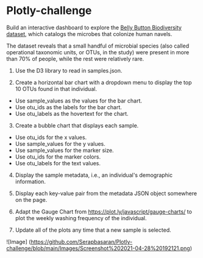 # Plotly-challenge

 Build an interactive dashboard to explore the [Belly Button Biodiversity dataset](http://robdunnlab.com/projects/belly-button-biodiversity/), which catalogs the microbes that colonize human navels.

The dataset reveals that a small handful of microbial species (also called operational taxonomic units, or OTUs, in the study) were present in more than 70% of people, while the rest were relatively rare.


 1. Use the D3 library to read in samples.json.

 2. Create a horizontal bar chart with a dropdown menu to display the top 10 OTUs found in that individual.
 - Use sample_values as the values for the bar chart.
 - Use otu_ids as the labels for the bar chart.
 - Use otu_labels as the hovertext for the chart.

3. Create a bubble chart that displays each sample.
 - Use otu_ids for the x values.
 - Use sample_values for the y values.
 - Use sample_values for the marker size.
 - Use otu_ids for the marker colors.
 - Use otu_labels for the text values.

4. Display the sample metadata, i.e., an individual's demographic information.


5. Display each key-value pair from the metadata JSON object somewhere on the page.

6. Adapt the Gauge Chart from https://plot.ly/javascript/gauge-charts/ to plot the weekly washing frequency of the individual.

7. Update all of the plots any time that a new sample is selected.


![Image] (https://github.com/Serapbasaran/Plotly-challenge/blob/main/Images/Screenshot%202021-04-28%20192121.png)

